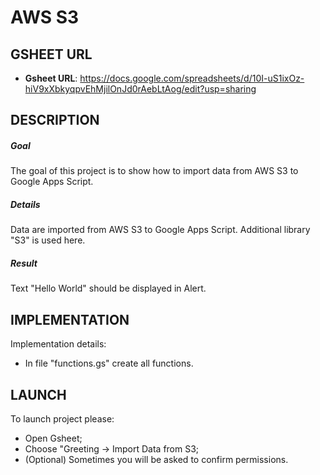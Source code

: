 AWS S3
======


GSHEET URL
----------

* **Gsheet URL**: https://docs.google.com/spreadsheets/d/10I-uS1ixOz-hiV9xXbkyqpvEhMjilOnJd0rAebLtAog/edit?usp=sharing


DESCRIPTION
-----------

##### Goal
The goal of this project is to show how to import data from AWS S3 to Google Apps Script. 

##### Details
Data are imported from AWS S3 to Google Apps Script. Additional library "S3" is used here.

##### Result 
Text "Hello World" should be displayed in Alert.


IMPLEMENTATION
--------------

Implementation details:
* In file "functions.gs" create all functions.
  

LAUNCH
------

To launch project please:
* Open Gsheet;
* Choose "Greeting -> Import Data from S3;
* (Optional) Sometimes you will be asked to confirm permissions.